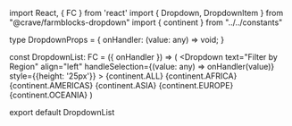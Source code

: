 import React, { FC } from 'react'
import { Dropdown, DropdownItem } from "@crave/farmblocks-dropdown"
import { continent } from "../../constants"

type DropdownProps = {
    onHandler: (value: any) => void;
}

const DropdownList: FC<DropdownProps> = ({ onHandler }) => (
    <Dropdown
      text="Filter by Region"
      align="left"
      handleSelection={(value: any) => onHandler(value)}
      style={{height: '25px'}}
    >
      <DropdownItem value={continent.ALL}>{continent.ALL}</DropdownItem>
      <DropdownItem value={continent.AFRICA}> {continent.AFRICA} </DropdownItem>
      <DropdownItem value={continent.AMERICAS}>
        {continent.AMERICAS}
      </DropdownItem>
      <DropdownItem value={continent.ASIA}> {continent.ASIA} </DropdownItem>
      <DropdownItem value={continent.EUROPE}> {continent.EUROPE} </DropdownItem>
      <DropdownItem value={continent.OCEANIA}>{continent.OCEANIA}</DropdownItem>
    </Dropdown>
)

export default DropdownList